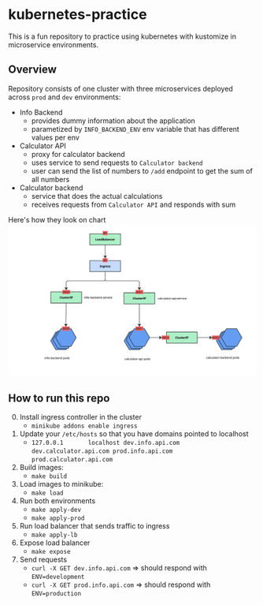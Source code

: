 # kubernetes-practice
This is a fun repository to practice using kubernetes with kustomize in microservice environments.

## Overview
Repository consists of one cluster with three microservices deployed across `prod` and `dev` environments:
- Info Backend
    - provides dummy information about the application
    - parametized by `INFO_BACKEND_ENV` env variable that has different values per env
- Calculator API
    - proxy for calculator backend
    - uses service to send requests to `Calculator backend`
    - user can send the list of numbers to `/add` endpoint to get the sum of all numbers
- Calculator backend
    - service that does the actual calculations
    - receives requests from `Calculator API` and responds with sum

Here's how they look on chart
![Practice app schema](./practice_app_schema.jpg)

## How to run this repo
0. Install ingress controller in the cluster
    - `minikube addons enable ingress`
1. Update your `/etc/hosts` so that you have domains pointed to localhost
    - `127.0.0.1       localhost dev.info.api.com dev.calculator.api.com prod.info.api.com prod.calculator.api.com`
2. Build images:
    - `make build`
3. Load images to minikube:
    - `make load`
4. Run both environments
    - `make apply-dev`
    - `make apply-prod`
5. Run load balancer that sends traffic to ingress
    - `make apply-lb`
6. Expose load balancer
    - `make expose`
7. Send requests
    - `curl -X GET dev.info.api.com` => should respond with `ENV=development`
    - `curl -X GET prod.info.api.com` => should respond with `ENV=production`
